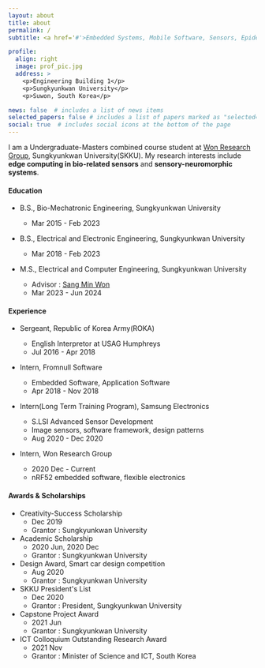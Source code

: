 ```yaml
---
layout: about
title: about
permalink: /
subtitle: <a href='#'>Embedded Systems, Mobile Software, Sensors, Epidermal Electronics</a>

profile:
  align: right
  image: prof_pic.jpg
  address: >
    <p>Engineering Building 1</p>
    <p>Sungkyunkwan University</p>
    <p>Suwon, South Korea</p>

news: false  # includes a list of news items
selected_papers: false # includes a list of papers marked as "selected={true}"
social: true  # includes social icons at the bottom of the page
---
```


I am a Undergraduate-Masters combined course student at [Won Research Group](https://www.skkuwongroup.online/), Sungkyunkwan University(SKKU). My research interests include **edge computing in bio-related sensors** and **sensory-neuromorphic systems**. 

#### Education 
* B.S., Bio-Mechatronic Engineering, Sungkyunkwan University
  * Mar 2015 - Feb 2023 

* B.S., Electrical and Electronic Engineering, Sungkyunkwan University 
  * Mar 2018 - Feb 2023 

* M.S., Electrical and Computer Engineering, Sungkyunkwan University
  * Advisor : [Sang Min Won](https://scholar.google.co.kr/citations?user=YZPo--YAAAAJ&hl=en)
  * Mar 2023  - Jun 2024

#### Experience
* Sergeant, Republic of Korea Army(ROKA)
  * English Interpretor at USAG Humphreys
  * Jul 2016 - Apr 2018 

* Intern, Fromnull Software
  * Embedded Software, Application Software
  * Apr 2018 - Nov 2018 

* Intern(Long Term Training Program), Samsung Electronics 
  * S.LSI Advanced Sensor Development 
  * Image sensors, software framework, design patterns
  * Aug 2020 - Dec 2020

* Intern, Won Research Group 
  * 2020 Dec - Current
  * nRF52 embedded software, flexible electronics 
   

#### Awards & Scholarships
* Creativity-Success Scholarship 
  * Dec 2019 
  * Grantor : Sungkyunkwan University
* Academic Scholarship 
  * 2020 Jun, 2020 Dec
  * Grantor : Sungkyunkwan University
* Design Award, Smart car design competition 
  * Aug 2020
  * Grantor : Sungkyunkwan University <br/>
*  SKKU President's List 
    * Dec 2020
    * Grantor : President, Sungkyunkwan University 
* Capstone Project Award 
  * 2021 Jun
  * Grantor : Sungkyunkwan University
* ICT Colloquium Outstanding Research Award
  * 2021 Nov
  * Grantor : Minister of Science and ICT, South Korea 
